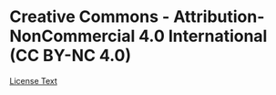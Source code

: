 # Creative Commons - Attribution-NonCommercial 4.0 International (CC BY-NC 4.0)
[License Text](https://creativecommons.org/licenses/by-nc/4.0/)
